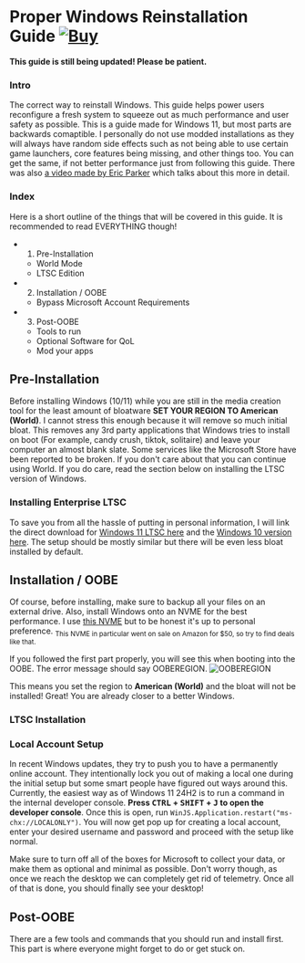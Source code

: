 # Proper Windows Reinstallation Guide <a href="https://ko-fi.com/byeoon">![Buy](https://img.shields.io/badge/Buy%20me%20a%20coffee!-byeoon-blue)</a>
**This guide is still being updated! Please be patient.**

### Intro
The correct way to reinstall Windows. This guide helps power users reconfigure a fresh system to squeeze out as much performance and user safety as possible. This is a guide made for Windows 11, but most parts are backwards comaptible. I personally do not use modded installations as they will always have random side effects such as not being able to use certain game launchers, core features being missing, and other things too. You can get the same, if not better performance just from following this guide. There was also [a video made by Eric Parker](https://www.youtube.com/watch?v=nyMHBKlNk9c&pp=ygUVZXJpYyBwYXJrZXIgbW9kZGVkIG9z) which talks about this more in detail.

### Index
Here is a short outline of the things that will be covered in this guide. It is recommended to read EVERYTHING though!
- 1. Pre-Installation
  - World Mode
  - LTSC Edition
- 2. Installation / OOBE
    - Bypass Microsoft Account Requirements
- 3. Post-OOBE
   - Tools to run
   - Optional Software for QoL
   - Mod your apps
 

## Pre-Installation
Before installing Windows (10/11) while you are still in the media creation tool for the least amount of bloatware **SET YOUR REGION TO American (World)**. I cannot stress this enough because it will remove so much initial bloat. This removes any 3rd party applications that Windows tries to install on boot (For example, candy crush, tiktok, solitaire) and leave your computer an almost blank slate. Some services like the Microsoft Store have been reported to be broken. If you don't care about that you can continue using World. If you do care, read the section below on installing the LTSC version of Windows.

### Installing Enterprise LTSC
To save you from all the hassle of putting in personal information, I will link the direct download for [Windows 11 LTSC here](https://drive.massgrave.dev/en-us_windows_11_iot_enterprise_ltsc_2024_x64_dvd_f6b14814.iso) and the [Windows 10 version here](https://drive.massgrave.dev/en-us_windows_10_iot_enterprise_ltsc_2021_x64_dvd_257ad90f.iso). The setup should be mostly similar but there will be even less bloat installed by default.

## Installation / OOBE
Of course, before installing, make sure to backup all your files on an external drive. Also, install Windows onto an NVME for the best performance. I use [this NVME](https://sabrent.com/products/sb-rocket-nvme4-1tb) but to be honest it's up to personal preference. <sub>This NVME in particular went on sale on Amazon for $50, so try to find deals like that.</sub>

If you followed the first part properly, you will see this when booting into the OOBE. The error message should say OOBEREGION. ![OOBEREGION](https://github.com/user-attachments/assets/540035b5-ae64-4644-b8cb-650da28e7840)

This means you set the region to **American (World)** and the bloat will not be installed! Great! You are already closer to a better Windows.

### LTSC Installation


### Local Account Setup
In recent Windows updates, they try to push you to have a permanently online account. They intentionally lock you out of making a local one during the initial setup but some smart people have figured out ways around this. Currently, the easiest way as of Windows 11 24H2 is to run a command in the internal developer console. **Press <kbd>CTRL</kbd> + <kbd>SHIFT</kbd> + <kbd>J</kbd> to open the developer console**. Once this is open, run `WinJS.Application.restart("ms-chx://LOCALONLY")`. You will now get pop up for creating a local account, enter your desired username and password and proceed with the setup like normal. 

Make sure to turn off all of the boxes for Microsoft to collect your data, or make them as optional and minimal as possible. Don't worry though, as once we reach the desktop we can completely get rid of telemetry. Once all of that is done, you should finally see your desktop!

## Post-OOBE
There are a few tools and commands that you should run and install first. This part is where everyone might forget to do or get stuck on.

